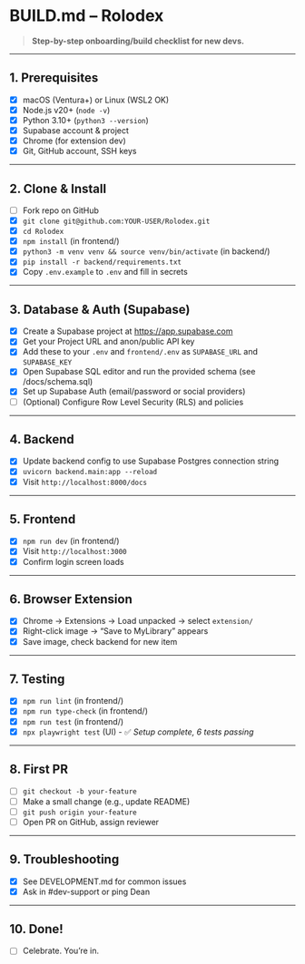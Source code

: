 # BUILD.md – Rolodex

> **Step-by-step onboarding/build checklist for new devs.**

---

## 1. Prerequisites
- [x] macOS (Ventura+) or Linux (WSL2 OK)
- [x] Node.js v20+ (`node -v`)
- [x] Python 3.10+ (`python3 --version`)
- [x] Supabase account & project
- [x] Chrome (for extension dev)
- [x] Git, GitHub account, SSH keys

---

## 2. Clone & Install
- [ ] Fork repo on GitHub
- [x] `git clone git@github.com:YOUR-USER/Rolodex.git`
- [x] `cd Rolodex`
- [x] `npm install` (in frontend/)
- [x] `python3 -m venv venv && source venv/bin/activate` (in backend/)
- [x] `pip install -r backend/requirements.txt`
- [x] Copy `.env.example` to `.env` and fill in secrets

---

## 3. Database & Auth (Supabase)
- [x] Create a Supabase project at https://app.supabase.com
- [x] Get your Project URL and anon/public API key
- [x] Add these to your `.env` and `frontend/.env` as `SUPABASE_URL` and `SUPABASE_KEY`
- [x] Open Supabase SQL editor and run the provided schema (see /docs/schema.sql)
- [x] Set up Supabase Auth (email/password or social providers)
- [ ] (Optional) Configure Row Level Security (RLS) and policies

---

## 4. Backend
- [x] Update backend config to use Supabase Postgres connection string
- [x] `uvicorn backend.main:app --reload`
- [x] Visit `http://localhost:8000/docs`

---

## 5. Frontend
- [x] `npm run dev` (in frontend/)
- [x] Visit `http://localhost:3000`
- [x] Confirm login screen loads

---

## 6. Browser Extension
- [x] Chrome → Extensions → Load unpacked → select `extension/`
- [x] Right-click image → “Save to MyLibrary” appears
- [x] Save image, check backend for new item

---

## 7. Testing
- [x] `npm run lint` (in frontend/)
- [x] `npm run type-check` (in frontend/)
- [x] `npm run test` (in frontend/)
- [x] `npx playwright test` (UI) - ✅ *Setup complete, 6 tests passing*

---

## 8. First PR
- [ ] `git checkout -b your-feature`
- [ ] Make a small change (e.g., update README)
- [ ] `git push origin your-feature`
- [ ] Open PR on GitHub, assign reviewer

---

## 9. Troubleshooting
- [x] See DEVELOPMENT.md for common issues
- [x] Ask in #dev-support or ping Dean

---

## 10. Done!
- [ ] Celebrate. You’re in. 